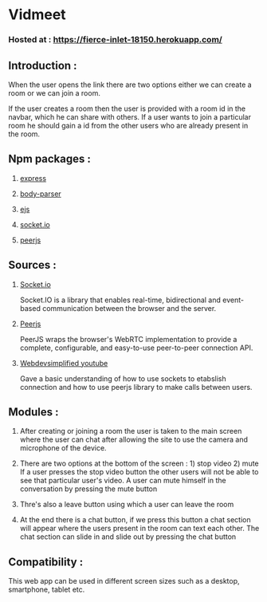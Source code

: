 # Vidmeet

### Hosted at : https://fierce-inlet-18150.herokuapp.com/

## Introduction :

When the user opens the link there are two options either we can create a room or we can join a room.

If the user creates a room then the user is provided with a room id in the navbar, which he can share with others.
If a user wants to join a particular room he should gain a id from the other users who are already present in the room.

## Npm packages :

1) [express](https://www.npmjs.com/package/express)

2) [body-parser](https://www.npmjs.com/package/body-parser)

3) [ejs](https://www.npmjs.com/package/ejs)

4) [socket.io](https://www.npmjs.com/package/socket.io)

5) [peerjs](https://www.npmjs.com/package/peerjs)

## Sources :
 1) [Socket.io](https://socket.io/docs/)
 
    Socket.IO is a library that enables real-time, bidirectional and event-based communication between the browser and the server.
 
 2) [Peerjs](https://peerjs.com/)
 
     PeerJS wraps the browser's WebRTC implementation to provide a complete, configurable, and easy-to-use peer-to-peer connection API.
 
 3) [Webdevsimplified youtube](https://www.youtube.com/watch?v=DvlyzDZDEq4)
 
    Gave a basic understanding of how to use sockets to etabslish connection and how to use peerjs library to make calls between users.
 
 ## Modules :
 
 1) After creating or joining a room the user is taken to the main screen where the user can chat after allowing the site to use the camera and microphone of the device.
 
 2) There are two options at the bottom of the screen : 1) stop video  2) mute
                  If a user presses the stop video button the other users will not be able to see that particular user's video.
                  A user can mute himself in the conversation by pressing the mute button
 
 3) Thre's also a leave button using which a user can leave the room
 
 4) At the end there is a chat button, if we press this button a chat section will appear where the users present in the room can text each other.
    The chat section can slide in and slide out by pressing the chat button
    
 ## Compatibility :
 This web app can be used in different screen sizes such as a desktop, smartphone, tablet etc.
 
 
